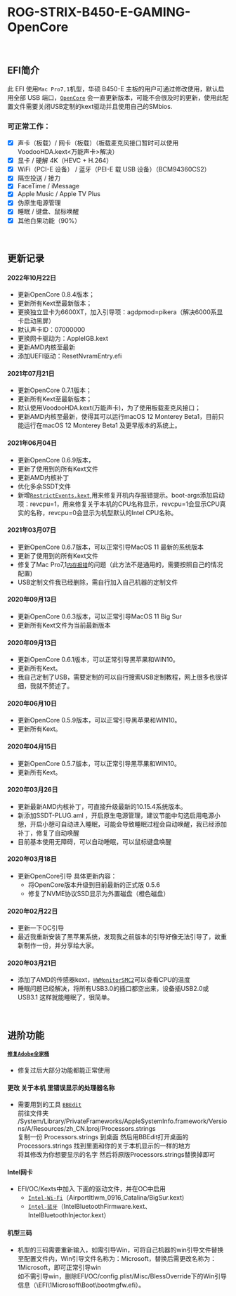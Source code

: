 # ROG-STRIX-B450-E-GAMING-OpenCore
<br>

## EFI简介
此 EFI 使用`Mac Pro7,1`机型，华硕 B450-E 主板的用户可通过修改使用，默认启用全部 USB 端口，[`OpenCore`](https://github.com/acidanthera/OpenCorePkg)  会一直更新版本，可能不会很及时的更新，使用此配置文件需要关闭USB定制的kext驱动并且使用自己的SMbios. <br>

### 可正常工作：
- [x] 声卡（板载）/ 网卡（板载）（板载麦克风接口暂时可以使用VoodooHDA.kext<万能声卡>解决）
- [x] 显卡 / 硬解 4K（HEVC + H.264）
- [x] WiFi（PCI-E 设备） / 蓝牙（PEI-E 载 USB 设备）（BCM94360CS2）
- [x] 隔空投送 / 接力 
- [x] FaceTime / iMessage
- [x] Apple Music / Apple TV Plus
- [x] 伪原生电源管理
- [x] 睡眠 / 键盘、鼠标唤醒
- [x] 其他白果功能（90%）
<br>

## 更新记录

#### 2022年10月22日
* 更新OpenCore 0.8.4版本；
* 更新所有Kext至最新版本；
* 更换独立显卡为6600XT，加入引导项：agdpmod=pikera（解决6000系显卡启动黑屏）
* 默认声卡ID：07000000
* 更换网卡驱动为：AppleIGB.kext
* 更新AMD内核至最新
* 添加UEFI驱动：ResetNvramEntry.efi

#### 2021年07月21日
* 更新OpenCore 0.7.1版本；
* 更新所有Kext至最新版本；
* 默认使用VoodooHDA.kext(万能声卡)，为了使用板载麦克风接口；
* 更新AMD内核至最新，使得其可以运行macOS 12 Monterey Beta1，目前只能运行在macOS 12 Monterey Beta1 及更早版本的系统上。

#### 2021年06月04日
* 更新OpenCore 0.6.9版本，
* 更新了使用到的所有Kext文件
* 更新AMD内核补丁
* 优化多余SSDT文件
* 新增[`RestrictEvents.kext`](https://github.com/acidanthera/RestrictEvents),用来修复开机内存报错提示。boot-args添加启动项：revcpu=1，用来修复关于本机的CPU名称显示，revcpu=1会显示CPU真实的名称，revcpu=0会显示为机型默认的Intel CPU名称。

#### 2021年03月07日
* 更新OpenCore 0.6.7版本，可以正常引导MacOS 11 最新的系统版本
* 更新了使用到的所有Kext文件
* 修复了Mac Pro7,1[`内存报错`](https://dortania.github.io/OpenCore-Post-Install/universal/memory.html#mapping-our-memory)的问题（此方法不是通用的，需要按照自己的情况配置)
* USB定制文件我已经删除，需自行加入自己机器的定制文件

#### 2020年09月13日
* 更新OpenCore 0.6.3版本，可以正常引导MacOS 11 Big Sur
* 更新所有Kext文件为当前最新版本

#### 2020年09月13日
* 更新OpenCore 0.6.1版本，可以正常引导黑苹果和WIN10。
* 更新所有Kext。
* 我自己定制了USB，需要定制的可以自行搜索USB定制教程，网上很多也很详细，我就不赘述了。

#### 2020年06月10日
* 更新OpenCore 0.5.9版本，可以正常引导黑苹果和WIN10。
* 更新所有Kext。

#### 2020年04月15日
* 更新OpenCore 0.5.7版本，可以正常引导黑苹果和WIN10。
* 更新所有Kext。

#### 2020年03月26日
* 更新最新AMD内核补丁，可直接升级最新的10.15.4系统版本。
* 新添加SSDT-PLUG.aml ，开启原生电源管理，建议节能中勾选启用电源小憩，开启小憩可自动进入睡眠，可能会导致睡眠过程会自动唤醒，我已经添加补丁，修复了自动唤醒
* 目前基本使用无障碍，可以自动睡眠，可以鼠标键盘唤醒

#### 2020年03月18日
* 更新OpenCore引导  具体更新内容：
  * 将OpenCore版本升级到目前最新的正式版  0.5.6
  * 修复了NVME协议SSD显示为外置磁盘（橙色磁盘）

#### 2020年02月22日
* 更新一下OC引导
* 最近我重新安装了黑苹果系统，发现我之前版本的引导好像无法引导了，故重新制作一份，并分享给大家。

#### 2020年03月21日
* 添加了AMD的传感器kext，[`HWMonitorSMC2`](https://github.com/CloverHackyColor/HWMonitorSMC2)可以查看CPU的温度
* 睡眠问题已经解决，将所有USB3.0的插口都空出来，设备插USB2.0或USB3.1   这样就能睡眠了，很简单。
<br>

## 进阶功能

#### [`修复Adobe全家桶`](https://github.com/jericane1/Adobe-AMD-Fix)
* 修复过后大部分功能都能正常使用

#### 更改 关于本机 里错误显示的处理器名称
* 需要用到的工具 [`BBEdit`](https://www.barebones.com/products/bbedit/)
<br>前往文件夹
<br>/System/Library/PrivateFrameworks/AppleSystemInfo.framework/Versions/A/Resources/zh_CN.lproj/Processors.strings
<br>复制一份  Processors.strings  到桌面  然后用BBEdit打开桌面的Processors.strings 找到里面和你的关于本机显示的一样的地方
<br>将其修改为你想要显示的名字 然后将原版Processors.strings替换掉即可

#### Intel网卡
* EFI/OC/Kexts中加入 下面的驱动文件，并在OC中启用
  * [`Intel-Wi-Fi`](https://github.com/OpenIntelWireless/itlwm/releases)（AirportItlwm_0916_Catalina/BigSur.kext)
  * [`Intel-蓝牙`](https://github.com/OpenIntelWireless/IntelBluetoothFirmware/releases)（IntelBluetoothFirmware.kext、IntelBluetoothInjector.kext）

#### 机型三码
* 机型的三码需要重新输入，如需引导Win，可将自己机器的win引导文件替换至配置文件内，Win引导文件名称为：Microsoft，替换后需更改名称为：1Microsoft，即可正常引导win
<br>如不需引导win，删除EFI/OC/config.plist/Misc/BlessOverride下的Win引导信息（\EFI\1Microsoft\Boot\bootmgfw.efi）。
